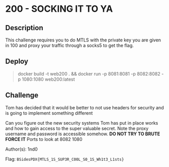 # 200 - SOCKING IT TO YA

## Description

This challenge requires you to do MTLS  with the private key you are given in 100 and proxy your traffic through a socks5 to get the flag.


## Deploy

> docker build -t web200 . && docker run -p 8081:8081 -p 8082:8082 -p 1080:1080 web200:latest


## Challenge

Tom has decided that it would be better to not use headers for security and is going to implement something different 

Can you figure out the new security systems Tom has put in place works and how to gain access to the super valuable secret. Note the proxy username and password is accessible somehow. **DO NOT TRY TO BRUTE FORCE IT** Ports to look at 8082 1080

Author(s): 1nd0

Flag: `BSidesPDX{MTLS_1S_SUP3R_C00L_S0_1S_Wh1t3_L1sts}`
